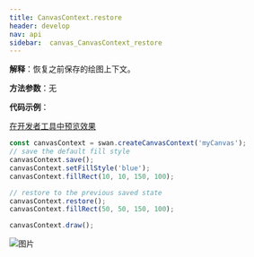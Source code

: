 ```yaml
---
title: CanvasContext.restore
header: develop
nav: api
sidebar:  canvas_CanvasContext_restore
---
```



**解释**：恢复之前保存的绘图上下文。

**方法参数**：无

**代码示例**：

<a href="swanide://fragment/9710a7359d484b4682e6338a2b4e1bd91573725069024" title="在开发者工具中预览效果" target="_self">在开发者工具中预览效果</a>

```js
const canvasContext = swan.createCanvasContext('myCanvas');
// save the default fill style
canvasContext.save();
canvasContext.setFillStyle('blue');
canvasContext.fillRect(10, 10, 150, 100);

// restore to the previous saved state
canvasContext.restore();
canvasContext.fillRect(50, 50, 150, 100);

canvasContext.draw();
```

![图片](../../../../img/api/canvas/save.png)


